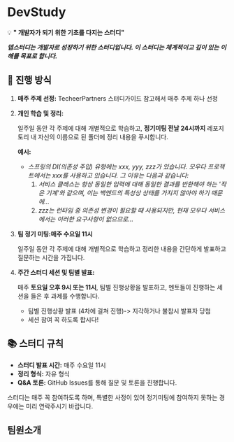 # DevStudy
💡 **" 개발자가 되기 위한 기초를 다지는 스터디"**

***뎁스터디는 개발자로 성장하기 위한 스터디입니다. 이 스터디는 체계적이고 깊이 있는 이해를 목표로 합니다.***

## 🚀 진행 방식

1. **매주 주제 선정:**
    TecheerPartners 스터디가이드 참고해서 매주 주제 하나 선정
    
2. **개인 학습 및 정리:**
    
    일주일 동안 각 주제에 대해 개별적으로 학습하고, **정기미팅 전날 24시까지** 레포지토리 내 자신의 이름으로 된 폴더에 정리 내용을 푸시합니다.
    
    
    **예시:**
    
    - *스프링의 DI(의존성 주입) 유형에는 xxx, yyy, zzz가 있습니다. 모우다 프로젝트에서는 xxx를 사용하고 있습니다. 그 이유는 다음과 같습니다:*
        1. *서비스 클래스는 항상 동일한 입력에 대해 동일한 결과를 반환해야 하는 '작은 기계'와 같으며, 이는 백엔드의 특성상 상태를 가지지 않아야 하기 때문에…*
        2. *zzz는 런타임 중 의존성 변경이 필요할 때 사용되지만, 현재 모우다 서비스에서는 이러한 요구사항이 없으므로…*
          
3. **팀 정기 미팅:매주 수요일 11시**
    
    일주일 동안 각 주제에 대해 개별적으로 학습하고 정리한 내용을 간단하게 발표하고 질문하는 시간을 가집니다.

4. **주간 스터디 세션 및 팀별 발표:**
    
    매주 **토요일 오후 9시 또는 11시**, 팀별 진행상황을 발표하고, 멘토들이 진행하는 세션을 들은 후 과제를 수행합니다.
    
    - 팀별 진행상황 발표 (4차에 걸쳐 진행)-> 지각하거나 불참시 발표자 당첨
    - 세션 참여 꼭 하도록 합시다!

## 📚 스터디 규칙

- **스터디 발표 시간:** 매주 수요일 11시
- **정리 형식:** 자유 형식
- **Q&A 토론:** GitHub Issues를 통해 질문 및 토론을 진행합니다.

스터디는 매주 꼭 참여하도록 하며, 특별한 사정이 있어 정기미팅에 참여하지 못하는 경우에는 미리 연락주시기 바랍니다.
## 팀원소개


